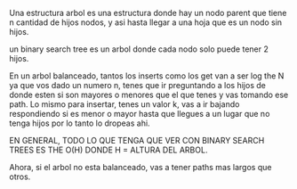 Una estructura arbol es una estructura donde hay un nodo parent que tiene n cantidad de hijos nodos, y asi hasta llegar a una hoja que es un nodo sin hijos.

un binary search tree es un arbol donde cada nodo solo puede tener 2 hijos.

En un arbol balanceado, tantos los inserts como los get van a ser log the N ya que vos dado un numero n, tenes que ir preguntando a los hijos de donde esten si son mayores o menores que el que tenes y vas tomando ese path. Lo mismo para insertar, tenes un valor k, vas a ir bajando respondiendo si es menor o mayor hasta que llegues a un lugar que no tenga hijos por lo tanto lo dropeas ahi.

EN GENERAL, TODO LO QUE TENGA QUE VER CON BINARY SEARCH TREES ES THE O(H) DONDE H = ALTURA DEL ARBOL.

Ahora, si el arbol no esta balanceado, vas a tener paths mas largos que otros.



